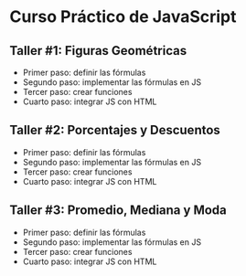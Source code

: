 # Curso Práctico de JavaScript

## Taller #1: Figuras Geométricas

- Primer paso: definir las fórmulas
- Segundo paso: implementar las fórmulas en JS
- Tercer paso: crear funciones
- Cuarto paso: integrar JS con HTML

## Taller #2: Porcentajes y Descuentos

- Primer paso: definir las fórmulas
- Segundo paso: implementar las fórmulas en JS
- Tercer paso: crear funciones
- Cuarto paso: integrar JS con HTML

## Taller #3: Promedio, Mediana y Moda

- Primer paso: definir las fórmulas
- Segundo paso: implementar las fórmulas en JS
- Tercer paso: crear funciones
- Cuarto paso: integrar JS con HTML